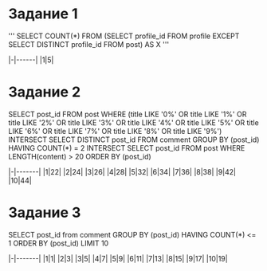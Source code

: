 # Задание 1
'''
SELECT COUNT(*) FROM (SELECT profile_id FROM profile 
EXCEPT
SELECT DISTINCT profile_id FROM post) AS X
'''

|-|------|
|1|5|

# Задание 2

SELECT post_id FROM post WHERE
(title LIKE '0%' OR title LIKE '1%' OR title LIKE '2%' OR title LIKE '3%' OR title LIKE '4%' OR title LIKE '5%' 
OR title LIKE '6%' OR title LIKE '7%' OR title LIKE '8%' OR title LIKE '9%')
INTERSECT
SELECT DISTINCT post_id FROM comment GROUP BY (post_id) HAVING COUNT(*) = 2
INTERSECT SELECT post_id FROM post WHERE LENGTH(content) > 20 
ORDER BY (post_id)

|-|-------|
|1|22|
|2|24|
|3|26|
|4|28|
|5|32|
|6|34|
|7|36|
|8|38|
|9|42|
|10|44|

# Задание 3

SELECT post_id from comment GROUP BY (post_id) HAVING COUNT(*) <= 1
ORDER BY (post_id)
LIMIT 10

|-|-------|
|1|1|
|2|3|
|3|5|
|4|7|
|5|9|
|6|11|
|7|13|
|8|15|
|9|17|
|10|19|
